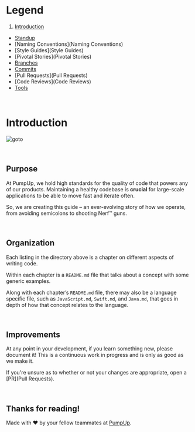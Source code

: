 # Legend

1. [Introduction](#Introduction)
* [Standup](Standup)
* [Naming Conventions](Naming Conventions)
* [Style Guides](Style Guides)
* [Pivotal Stories](Pivotal Stories)
* [Branches](Branches)
* [Commits](Commits)
* [Pull Requests](Pull Requests)
* [Code Reviews](Code Reviews)
* [Tools](Tools)

<br />

# Introduction

![goto](http://imgs.xkcd.com/comics/goto.png)

<br />

## Purpose

At PumpUp, we hold high standards for the quality of code that powers any of our products. Maintaining a healthy codebase is **crucial** for large-scale applications to be able to move fast and iterate often.

So, we are creating this guide – an ever-evolving story of how we operate, from avoiding semicolons to shooting Nerf™ guns.

<br />

## Organization

Each listing in the directory above is a chapter on different aspects of writing code.

Within each chapter is a `README.md` file that talks about a concept with some generic examples.

Along with each chapter’s `README.md` file, there may also be a language specific file, such as `JavaScript.md`, `Swift.md`, and `Java.md`, that goes in depth of how that concept relates to the language.

<br />

## Improvements

At any point in your development, if you learn something new, please document it! This is a continuous work in progress and is only as good as we make it.

If you're unsure as to whether or not your changes are appropriate, open a [PR](Pull Requests).

<br />

## Thanks for reading!

Made with :heart: by your fellow teammates at [PumpUp](http://pumpup.com).